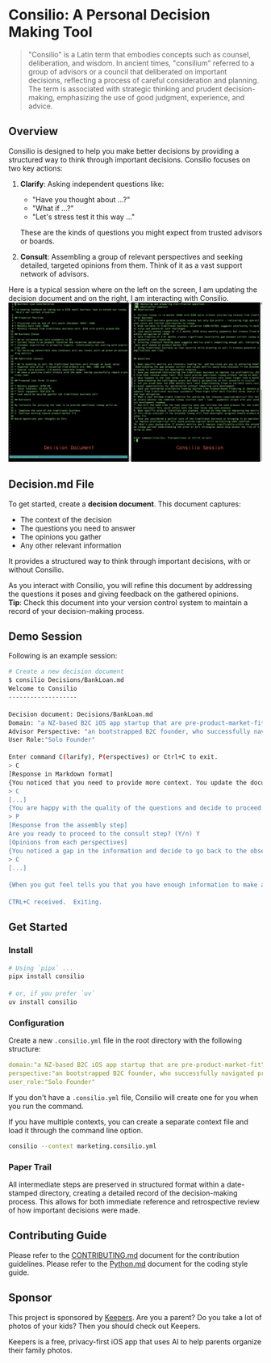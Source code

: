 # Consilio: A Personal Decision Making Tool

> "Consilio" is a Latin term that embodies concepts such as counsel,
> deliberation, and wisdom. In ancient times, "consilium" referred to a group
> of advisors or a council that deliberated on important decisions, reflecting
> a process of careful consideration and planning. The term is associated with
> strategic thinking and prudent decision-making, emphasizing the use of good
> judgment, experience, and advice.

## Overview

Consilio is designed to help you make better decisions by providing a structured way to think through important decisions.
Consilio focuses on two key actions:

1. **Clarify**: Asking independent questions like:
   - "Have you thought about ...?"
   - "What if ...?"
   - "Let's stress test it this way ..."

   These are the kinds of questions you might expect from trusted advisors or boards.

2. **Consult**: Assembling a group of relevant perspectives and seeking detailed, targeted opinions from them. Think of it as a vast support network of advisors.

Here is a typical session where on the left on the screen, I am updating the decision document and on the right, I am interacting with Consilio.
![Screenshot of a typical session with the decision document on the left and the consilio on the right](screenshot.jpg)

## Decision.md File

To get started, create a **decision document**. This document captures:

- The context of the decision
- The questions you need to answer
- The opinions you gather
- Any other relevant information

It provides a structured way to think through important decisions, with or without Consilio.

As you interact with Consilio, you will refine this document by addressing the questions it poses and giving feedback on the gathered opinions.  
**Tip**: Check this document into your version control system to maintain a record of your decision-making process.

## Demo Session

Following is an example session:

```bash
# Create a new decision document
$ consilio Decisions/BankLoan.md
Welcome to Consilio
-------------------

Decision document: Decisions/BankLoan.md
Domain: "a NZ-based B2C iOS app startup that are pre-product-market-fit"
Advisor Perspective: "an bootstrapped B2C founder, who successfully navigated pre-PMF phase with limited capital. , living outside of US but your main market is US."
User Role:"Solo Founder"

Enter command C(larify), P(erspectives) or Ctrl+C to exit.
> C
[Response in Markdown format]
{You noticed that you need to provide more context. You update the document in your editor.  Now, let's try again.}
> C
[...]
{You are happy with the quality of the questions and decide to proceed.}
> P
[Response from the assembly step]
Are you ready to proceed to the consult step? (Y/n) Y
[Opinions from each perspectives]
{You noticed a gap in the information and decide to go back to the observe step.}
> C
[...]

{When you gut feel tells you that you have enough information to make a decision. }

CTRL+C received.  Exiting.
```

## Get Started

### Install

```bash
# Using `pipx` ... 
pipx install consilio

# or, if you prefer `uv`
uv install consilio
```

### Configuration

Create a new `.consilio.yml` file in the root directory with the following
structure:

```yaml
domain:"a NZ-based B2C iOS app startup that are pre-product-market-fit"
perspective:"an bootstrapped B2C founder, who successfully navigated pre-PMF phase with limited capital. , living outside of US but your main market is US."
user_role:"Solo Founder"
```

If you don't have a `.consilio.yml` file, Consilio will create one for you
when you run the command.

If you have multiple contexts, you can create a separate context file and load it through the command line option.

```bash
consilio --context marketing.consilio.yml
```

### Paper Trail

All intermediate steps are preserved in structured format within a date-stamped
directory, creating a detailed record of the decision-making process. This
allows for both immediate reference and retrospective review of how important
decisions were made.

## Contributing Guide

Please refer to the [CONTRIBUTING.md](CONTRIBUTING.md) document for the contribution guidelines.
Please refer to the [Python.md](Python.md) document for the coding style guide.

## Sponsor

This project is sponsored by [Keepers](https://links.keepers.photos/crl9se).
Are you a parent? Do you take a lot of photos of your kids?
Then you should check out Keepers.

Keepers is a free, privacy-first iOS app that uses AI to help parents organize their family photos.
